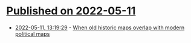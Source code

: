 # [Published on 2022-05-11](index.md)

* [2022-05-11, 13:19:29](https://news.ycombinator.com/item?id=31339552) - [When old historic maps overlap with modern political maps](https://twitter.com/Valen10Francois/status/1524040709862576131)
